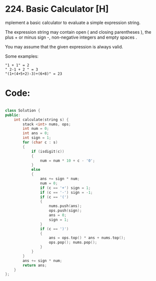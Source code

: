 # 224. Basic Calculator [H]
mplement a basic calculator to evaluate a simple expression string.

The expression string may contain open ( and closing parentheses ), the plus + or minus sign -, non-negative integers and empty spaces .

You may assume that the given expression is always valid.

Some examples:
```
"1 + 1" = 2
" 2-1 + 2 " = 3
"(1+(4+5+2)-3)+(6+8)" = 23
```

# Code:
```c++

class Solution {
public:
    int calculate(string s) {
        stack <int> nums, ops;
        int num = 0;
        int ans = 0;
        int sign = 1;
        for (char c : s) 
        { 
            if (isdigit(c)) 
            {
                num = num * 10 + c - '0';
            }
            else 
            {
                ans += sign * num;
                num = 0;
                if (c == '+') sign = 1;
                if (c == '-') sign = -1;
                if (c == '(') 
                {
                    nums.push(ans);
                    ops.push(sign);
                    ans = 0;
                    sign = 1;
                }
                if (c == ')') 
                {
                    ans = ops.top() * ans + nums.top();
                    ops.pop(); nums.pop();
                }
            }
        }
        ans += sign * num;
        return ans;
    }
};

```
